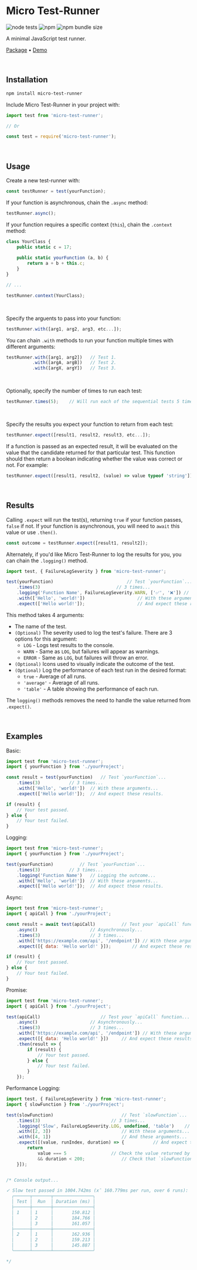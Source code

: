 # Micro Test-Runner

![node tests](https://github.com/gigabyte5671/micro-test-runner/actions/workflows/node-tests.yml/badge.svg?branch=main) ![npm](https://img.shields.io/npm/dt/micro-test-runner) ![npm bundle size](https://img.shields.io/bundlephobia/min/micro-test-runner)

A minimal JavaScript test runner.

[Package](https://www.npmjs.com/package/micro-test-runner) • [Demo](https://micro-test-runner.zakweb.dev/)

<br>

## Installation

```bash
npm install micro-test-runner
```

Include Micro Test-Runner in your project with:
```javascript
import test from 'micro-test-runner';

// Or

const test = require('micro-test-runner');
```

<br>

## Usage

Create a new test-runner with:
```javascript
const testRunner = test(yourFunction);
```

If your function is asynchronous, chain the `.async` method:
```javascript
testRunner.async();
```

If your function requires a specific context (`this`), chain the `.context` method:
```javascript
class YourClass {
	public static c = 17;
	
	public static yourFunction (a, b) {
		return a + b + this.c;
	}
}

// ...

testRunner.context(YourClass);
```

<br>

Specify the arguents to pass into your function:
```javascript
testRunner.with([arg1, arg2, arg3, etc...]);
```

You can chain `.with` methods to run your function multiple times with different arguments:
```javascript
testRunner.with([arg1, arg2])	// Test 1.
          .with([argA, argB])	// Test 2.
          .with([argX, argY])	// Test 3.
```

<br>

Optionally, specify the number of times to run each test:
```javascript
testRunner.times(5);	// Will run each of the sequential tests 5 times.
```

<br>

Specify the results you expect your function to return from each test:
```javascript
testRunner.expect([result1, result2, result3, etc...]);
```
If a function is passed as an expected result, it will be evaluated on the value that the candidate returned for that particular test. This function should then return a boolean indicating whether the value was correct or not. For example:
```javascript
testRunner.expect([result1, result2, (value) => value typeof 'string']);
```

<br>

## Results

Calling `.expect` will run the test(s), returning `true` if your function passes, `false` if not. If your function is asynchronous, you will need to `await` this value or use `.then()`.
```javascript
const outcome = testRunner.expect([result1, result2]);
```

Alternately, if you'd like Micro Test-Runner to log the results for you, you can chain the `.logging()` method.
```javascript
import test, { FailureLogSeverity } from 'micro-test-runner';

test(yourFunction)							  // Test `yourFunction`...
	.times(3)							  // 3 times...
	.logging('Function Name', FailureLogSeverity.WARN, ['✅', '❌']) // Logging the outcome...
	.with(['Hello', 'world!'])					  // With these arguments...
	.expect(['Hello world!']);					  // And expect these results.
```
This method takes 4 arguments:
- The name of the test.
- `(Optional)` The severity used to log the test's failure. There are 3 options for this argument:
  - `LOG` - Logs test results to the console.
  - `WARN` - Same as `LOG`, but failures will appear as warnings.
  - `ERROR` - Same as `LOG`, but failures will throw an error.
- `(Optional)` Icons used to visually indicate the outcome of the test.
- `(Optional)` Log the performance of each test run in the desired format:
  - `true` - Average of all runs.
  - `'average'` - Average of all runs.
  - `'table'` - A table showing the performance of each run.

The `logging()` methods removes the need to handle the value returned from `.expect()`.

<br>

## Examples

Basic:
```javascript
import test from 'micro-test-runner';
import { yourFunction } from './yourProject';

const result = test(yourFunction)	// Test `yourFunction`...
	.times(3)			// 3 times...
	.with(['Hello', 'world!'])	// With these arguments...
	.expect(['Hello world!']);	// And expect these results.

if (result) {
	// Your test passed.
} else {
	// Your test failed.
}
```

Logging:
```javascript
import test from 'micro-test-runner';
import { yourFunction } from './yourProject';

test(yourFunction)			// Test `yourFunction`...
	.times(3)			// 3 times...
	.logging('Function Name')	// Logging the outcome...
	.with(['Hello', 'world!'])	// With these arguments...
	.expect(['Hello world!']);	// And expect these results.
```

Async:

```javascript
import test from 'micro-test-runner';
import { apiCall } from './yourProject';

const result = await test(apiCall)			// Test your `apiCall` function...
	.async()					// Asynchronously...
	.times(3)					// 3 times...
	.with(['https://example.com/api', '/endpoint'])	// With these arguments...
	.expect([{ data: 'Hello world!' }]);		// And expect these results.

if (result) {
	// Your test passed.
} else {
	// Your test failed.
}
```

Promise:

```javascript
import test from 'micro-test-runner';
import { apiCall } from './yourProject';

test(apiCall)						// Test your `apiCall` function...
	.async()					// Asynchronously...
	.times(3)					// 3 times...
	.with(['https://example.com/api', '/endpoint'])	// With these arguments...
	.expect([{ data: 'Hello world!' }])		// And expect these results.
	.then(result => {
		if (result) {
			// Your test passed.
		} else {
			// Your test failed.
		}
	});
```

Performance Logging:

```javascript
import test, { FailureLogSeverity } from 'micro-test-runner';
import { slowFunction } from './yourProject';

test(slowFunction)							// Test `slowFunction`...
	.times(3)							// 3 times...
	.logging('Slow', FailureLogSeverity.LOG, undefined, 'table') 	// Logging the outcome and performance to a table in the console...
	.with([2, 3])							// With these arguments...
	.with([4, 1])							// And these arguments...
	.expect([(value, runIndex, duration) => { 			// And expect these results (verifying them with a function).
		return
			value === 5					// Check the value returned by `slowFunction`.
			&& duration < 200;				// Check that `slowFunction` took less than 200ms.
	}]);


/* Console output...

✓ Slow test passed in 1004.742ms (x̄ 160.779ms per run, over 6 runs):
  ╭──────┬───────┬───────────────╮
  │ Test │  Run  │ Duration (ms) │
  ├──────┼───────┼───────────────┤
  │ 1    │ 1     │       150.812 │
  │      │ 2     │       184.766 │
  │      │ 3     │       161.057 │
  ├──────┼───────┼───────────────┤
  │ 2    │ 1     │       162.936 │
  │      │ 2     │       159.213 │
  │      │ 3     │       145.887 │
  ╰──────┴───────┴───────────────╯

*/
```
